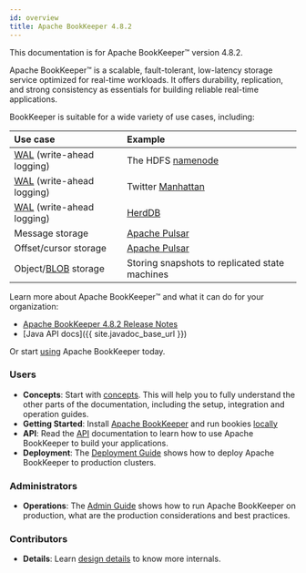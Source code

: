 ```yaml
---
id: overview
title: Apache BookKeeper 4.8.2
---
```

<!--
Licensed to the Apache Software Foundation (ASF) under one
or more contributor license agreements.  See the NOTICE file
distributed with this work for additional information
regarding copyright ownership.  The ASF licenses this file
to you under the Apache License, Version 2.0 (the
"License"); you may not use this file except in compliance
with the License.  You may obtain a copy of the License at

  http://www.apache.org/licenses/LICENSE-2.0

Unless required by applicable law or agreed to in writing,
software distributed under the License is distributed on an
"AS IS" BASIS, WITHOUT WARRANTIES OR CONDITIONS OF ANY
KIND, either express or implied.  See the License for the
specific language governing permissions and limitations
under the License.
-->

This documentation is for Apache BookKeeper&trade; version 4.8.2.

Apache BookKeeper&trade; is a scalable, fault-tolerant, low-latency storage service optimized for real-time workloads. It offers durability, replication, and strong consistency as essentials for building reliable real-time applications.

BookKeeper is suitable for a wide variety of use cases, including:

Use case | Example
:--------|:-------
[WAL](https://en.wikipedia.org/wiki/Write-ahead_logging) (write-ahead logging) | The HDFS [namenode](https://hadoop.apache.org/docs/r2.5.2/hadoop-project-dist/hadoop-hdfs/HDFSHighAvailabilityWithNFS.html#BookKeeper_as_a_Shared_storage_EXPERIMENTAL)
[WAL](https://en.wikipedia.org/wiki/Write-ahead_logging) (write-ahead logging) | Twitter [Manhattan](https://blog.twitter.com/engineering/en_us/a/2016/strong-consistency-in-manhattan.html)
[WAL](https://en.wikipedia.org/wiki/Write-ahead_logging) (write-ahead logging) | [HerdDB](https://github.com/diennea/herddb)
Message storage | [Apache Pulsar](http://pulsar.incubator.apache.org/docs/latest/getting-started/ConceptsAndArchitecture/#persistent-storage)
Offset/cursor storage | [Apache Pulsar](http://pulsar.incubator.apache.org/docs/latest/getting-started/ConceptsAndArchitecture/#persistent-storage)
Object/[BLOB](https://en.wikipedia.org/wiki/Binary_large_object) storage | Storing snapshots to replicated state machines

Learn more about Apache BookKeeper&trade; and what it can do for your organization:

- [Apache BookKeeper 4.8.2 Release Notes](/release-notes#482)
- [Java API docs]({{ site.javadoc_base_url }})

Or start [using](../getting-started/installation) Apache BookKeeper today.

### Users

- **Concepts**: Start with [concepts](../getting-started/concepts). This will help you to fully understand
    the other parts of the documentation, including the setup, integration and operation guides.
- **Getting Started**: Install [Apache BookKeeper](../getting-started/installation) and run bookies [locally](../getting-started/run-locally)
- **API**: Read the [API](../api/overview) documentation to learn how to use Apache BookKeeper to build your applications.
- **Deployment**: The [Deployment Guide](../deployment/manual) shows how to deploy Apache BookKeeper to production clusters.

### Administrators

- **Operations**: The [Admin Guide](../admin/bookies) shows how to run Apache BookKeeper on production, what are the production
    considerations and best practices.

### Contributors

- **Details**: Learn [design details](../development/protocol) to know more internals.
